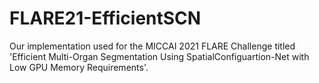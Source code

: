 # FLARE21-EfficientSCN
Our implementation used for the MICCAI 2021 FLARE Challenge titled 'Efficient Multi-Organ Segmentation Using SpatialConfiguartion-Net with Low GPU Memory Requirements'.

